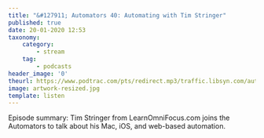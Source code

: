 ```yaml
---
title: "&#127911; Automators 40: Automating with Tim Stringer"
published: true
date: 20-01-2020 12:53
taxonomy:
    category:
        - stream
    tag:
        - podcasts
header_image: '0'
theurl: https://www.podtrac.com/pts/redirect.mp3/traffic.libsyn.com/automatorsrelay/automators040.mp3
image: artwork-resized.jpg
template: listen
--- 
```

Episode summary: Tim Stringer from LearnOmniFocus.com joins the Automators to talk about his Mac, iOS, and web-based automation.

